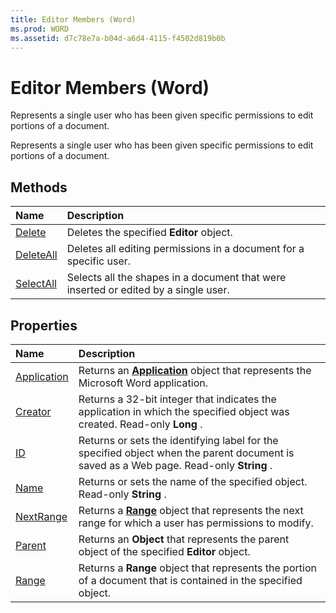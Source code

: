 ```yaml
---
title: Editor Members (Word)
ms.prod: WORD
ms.assetid: d7c78e7a-b04d-a6d4-4115-f4502d819b0b
---
```



# Editor Members (Word)
Represents a single user who has been given specific permissions to edit portions of a document. 

Represents a single user who has been given specific permissions to edit portions of a document. 


## Methods



|**Name**|**Description**|
|:-----|:-----|
|[Delete](editor-delete-method-word.md)|Deletes the specified  **Editor** object.|
|[DeleteAll](editor-deleteall-method-word.md)|Deletes all editing permissions in a document for a specific user.|
|[SelectAll](editor-selectall-method-word.md)|Selects all the shapes in a document that were inserted or edited by a single user.|

## Properties



|**Name**|**Description**|
|:-----|:-----|
|[Application](editor-application-property-word.md)|Returns an  **[Application](application-object-word.md)** object that represents the Microsoft Word application.|
|[Creator](editor-creator-property-word.md)|Returns a 32-bit integer that indicates the application in which the specified object was created. Read-only  **Long** .|
|[ID](editor-id-property-word.md)|Returns or sets the identifying label for the specified object when the parent document is saved as a Web page. Read-only  **String** .|
|[Name](editor-name-property-word.md)|Returns or sets the name of the specified object. Read-only  **String** .|
|[NextRange](editor-nextrange-property-word.md)|Returns a  **[Range](range-object-word.md)** object that represents the next range for which a user has permissions to modify.|
|[Parent](editor-parent-property-word.md)|Returns an  **Object** that represents the parent object of the specified **Editor** object.|
|[Range](editor-range-property-word.md)|Returns a  **Range** object that represents the portion of a document that is contained in the specified object.|

